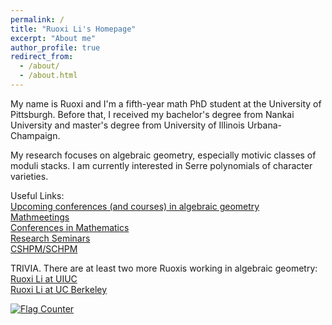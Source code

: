 ```yaml
---
permalink: /
title: "Ruoxi Li's Homepage"
excerpt: "About me"
author_profile: true
redirect_from: 
  - /about/
  - /about.html
---
```


My name is Ruoxi and I'm a fifth-year math PhD student at the University of Pittsburgh. Before that, I received my bachelor's degree from Nankai University and master's degree from University of Illinois Urbana-Champaign.

My research focuses on algebraic geometry, especially motivic classes of moduli stacks. I am currently interested in Serre polynomials of character varieties.

Useful Links:  
<a href="https://math.stanford.edu/~vakil/conferences.html"> Upcoming conferences (and courses) in algebraic geometry</a>  
<a href="https://mathmeetings.net/ag-at-ct-gt"> Mathmeetings</a>  
<a href="https://conference-service.com/conferences/mathematics.html"> Conferences in Mathematics</a>  
<a href="https://researchseminars.org"> Research Seminars </a>  
<a href="http://www.cshpm.org"> CSHPM/SCHPM </a>

TRIVIA. There are at least two more Ruoxis working in algebraic geometry:    
<a href="https://sites.google.com/view/liruoxi"> Ruoxi Li at UIUC</a>  
<a href="https://math.berkeley.edu/people/ruoxi-li"> Ruoxi Li at UC Berkeley</a>  

<a href="https://info.flagcounter.com/bkxp"><img src="https://s01.flagcounter.com/count/bkxp/bg_FFFFFF/txt_000000/border_CCC8C8/columns_2/maxflags_10/viewers_0/labels_0/pageviews_1/flags_0/percent_0/" alt="Flag Counter" border="0"></a>

<!--  -->

